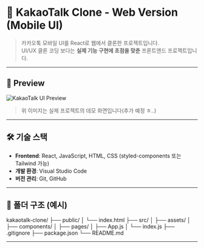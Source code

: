 # 💬 KakaoTalk Clone - Web Version (Mobile UI)

> 카카오톡 모바일 UI를 React로 웹에서 클론한 프로젝트입니다.  
> UI/UX 클론 코딩 보다는 **실제 기능 구현에 초점을 맞춘** 프론트엔드 프로젝트입니다.

---

## 📱 Preview

![KakaoTalk UI Preview](./preview.gif)  
> 위 이미지는 실제 프로젝트의 데모 화면입니다(추가 예정 ㅎ..)

---

## 🛠 기술 스택

- **Frontend**: React, JavaScript, HTML, CSS (styled-components 또는 Tailwind 가능)
- **개발 환경**: Visual Studio Code
- **버전 관리**: Git, GitHub

---
## 📁 폴더 구조 (예시)

kakaotalk-clone/
├── public/
│   └── index.html
├── src/
│   ├── assets/
│   ├── components/
│   ├── pages/
│   ├── App.js
│   └── index.js
├── .gitignore
├── package.json
└── README.md


---



